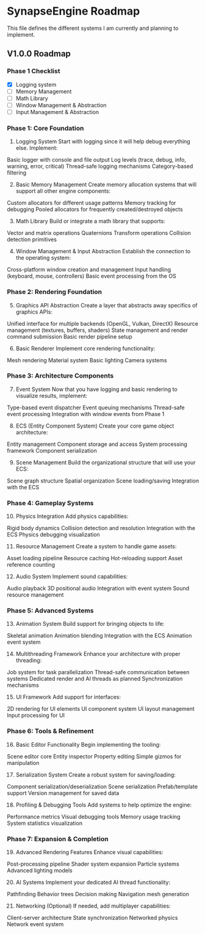 # SynapseEngine Roadmap

This file defines the different systems I am currently and planning to implement. 

## V1.0.0 Roadmap

### Phase 1 Checklist
- [X] Logging system
- [ ] Memory Management
- [ ] Math Library
- [ ] Window Management & Abstraction
- [ ] Input Management & Abstraction

### Phase 1: Core Foundation
1. Logging System
Start with logging since it will help debug everything else. Implement:

Basic logger with console and file output
Log levels (trace, debug, info, warning, error, critical)
Thread-safe logging mechanisms
Category-based filtering

2. Basic Memory Management
Create memory allocation systems that will support all other engine components:

Custom allocators for different usage patterns
Memory tracking for debugging
Pooled allocators for frequently created/destroyed objects

3. Math Library
Build or integrate a math library that supports:

Vector and matrix operations
Quaternions
Transform operations
Collision detection primitives

4. Window Management & Input Abstraction
Establish the connection to the operating system:

Cross-platform window creation and management
Input handling (keyboard, mouse, controllers)
Basic event processing from the OS

### Phase 2: Rendering Foundation
5. Graphics API Abstraction
Create a layer that abstracts away specifics of graphics APIs:

Unified interface for multiple backends (OpenGL, Vulkan, DirectX)
Resource management (textures, buffers, shaders)
State management and render command submission
Basic render pipeline setup

6. Basic Renderer
Implement core rendering functionality:

Mesh rendering
Material system
Basic lighting
Camera systems

### Phase 3: Architecture Components
7. Event System
Now that you have logging and basic rendering to visualize results, implement:

Type-based event dispatcher
Event queuing mechanisms
Thread-safe event processing
Integration with window events from Phase 1

8. ECS (Entity Component System)
Create your core game object architecture:

Entity management
Component storage and access
System processing framework
Component serialization

9. Scene Management
Build the organizational structure that will use your ECS:

Scene graph structure
Spatial organization
Scene loading/saving
Integration with the ECS

### Phase 4: Gameplay Systems
10. Physics Integration
Add physics capabilities:

Rigid body dynamics
Collision detection and resolution
Integration with the ECS
Physics debugging visualization

11. Resource Management
Create a system to handle game assets:

Asset loading pipeline
Resource caching
Hot-reloading support
Asset reference counting

12. Audio System
Implement sound capabilities:

Audio playback
3D positional audio
Integration with event system
Sound resource management

### Phase 5: Advanced Systems
13. Animation System
Build support for bringing objects to life:

Skeletal animation
Animation blending
Integration with the ECS
Animation event system

14. Multithreading Framework
Enhance your architecture with proper threading:

Job system for task parallelization
Thread-safe communication between systems
Dedicated render and AI threads as planned
Synchronization mechanisms

15. UI Framework
Add support for interfaces:

2D rendering for UI elements
UI component system
UI layout management
Input processing for UI

### Phase 6: Tools & Refinement
16. Basic Editor Functionality
Begin implementing the tooling:

Scene editor core
Entity inspector
Property editing
Simple gizmos for manipulation

17. Serialization System
Create a robust system for saving/loading:

Component serialization/deserialization
Scene serialization
Prefab/template support
Version management for saved data

18. Profiling & Debugging Tools
Add systems to help optimize the engine:

Performance metrics
Visual debugging tools
Memory usage tracking
System statistics visualization

### Phase 7: Expansion & Completion
19. Advanced Rendering Features
Enhance visual capabilities:

Post-processing pipeline
Shader system expansion
Particle systems
Advanced lighting models

20. AI Systems
Implement your dedicated AI thread functionality:

Pathfinding
Behavior trees
Decision making
Navigation mesh generation

21. Networking (Optional)
If needed, add multiplayer capabilities:

Client-server architecture
State synchronization
Networked physics
Network event system
